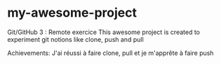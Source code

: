 # my-awesome-project
Git/GitHub 3 : Remote exercice
This awesome project is created to experiment git notions like clone, push and pull

Achievements:
J'ai réussi à faire clone, pull et je m'apprête à faire push
